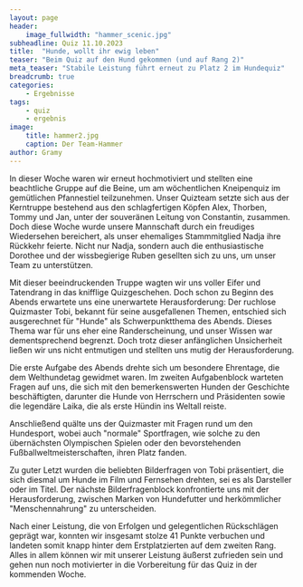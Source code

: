 ```yaml
---
layout: page
header:
    image_fullwidth: "hammer_scenic.jpg"
subheadline: Quiz 11.10.2023
title:  "Hunde, wollt ihr ewig leben"
teaser: "Beim Quiz auf den Hund gekommen (und auf Rang 2)"
meta_teaser: "Stabile Leistung führt erneut zu Platz 2 im Hundequiz"
breadcrumb: true
categories:
    - Ergebnisse
tags:
    - quiz
    - ergebnis
image:
    title: hammer2.jpg
    caption: Der Team-Hammer
author: Gramy
---
```


In dieser Woche waren wir erneut hochmotiviert und stellten eine beachtliche Gruppe auf die Beine, um am wöchentlichen Kneipenquiz im gemütlichen Pfannestiel teilzunehmen. 
Unser Quizteam setzte sich aus der Kerntruppe bestehend aus den schlagfertigen Köpfen Alex, Thorben, Tommy und Jan, unter der souveränen Leitung von Constantin, zusammen. 
Doch diese Woche wurde unsere Mannschaft durch ein freudiges Wiedersehen bereichert, als unser ehemaliges Stammmitglied Nadja ihre Rückkehr feierte.
Nicht nur Nadja, sondern auch die enthusiastische Dorothee und der wissbegierige Ruben gesellten sich zu uns, um unser Team zu unterstützen.

Mit dieser beeindruckenden Truppe wagten wir uns voller Eifer und Tatendrang in das knifflige Quizgeschehen. 
Doch schon zu Beginn des Abends erwartete uns eine unerwartete Herausforderung: Der ruchlose Quizmaster Tobi, bekannt für seine ausgefallenen Themen, entschied sich ausgerechnet für "Hunde" als Schwerpunktthema des Abends. 
Dieses Thema war für uns eher eine Randerscheinung, und unser Wissen war dementsprechend begrenzt. 
Doch trotz dieser anfänglichen Unsicherheit ließen wir uns nicht entmutigen und stellten uns mutig der Herausforderung.

Die erste Aufgabe des Abends drehte sich um besondere Ehrentage, die dem Welthundetag gewidmet waren. 
Im zweiten Aufgabenblock warteten Fragen auf uns, die sich mit den bemerkenswerten Hunden der Geschichte beschäftigten, darunter die Hunde von Herrschern und Präsidenten sowie die legendäre Laika, die als erste Hündin ins Weltall reiste.

Anschließend quälte uns der Quizmaster mit Fragen rund um den Hundesport, wobei auch "normale" Sportfragen, wie solche zu den übernächsten Olympischen Spielen oder den bevorstehenden Fußballweltmeisterschaften, ihren Platz fanden.

Zu guter Letzt wurden die beliebten Bilderfragen von Tobi präsentiert, die sich diesmal um Hunde im Film und Fernsehen drehten, sei es als Darsteller oder im Titel. 
Der nächste Bilderfragenblock konfrontierte uns mit der Herausforderung, zwischen Marken von Hundefutter und herkömmlicher "Menschennahrung" zu unterscheiden.

Nach einer Leistung, die von Erfolgen und gelegentlichen Rückschlägen geprägt war, konnten wir insgesamt stolze 41 Punkte verbuchen und landeten somit knapp hinter dem Erstplatzierten auf dem zweiten Rang. 
Alles in allem können wir mit unserer Leistung äußerst zufrieden sein und gehen nun noch motivierter in die Vorbereitung für das Quiz in der kommenden Woche.
